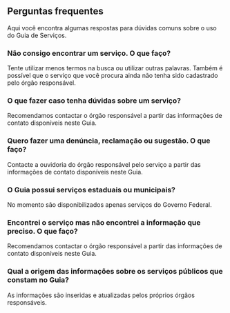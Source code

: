 Perguntas frequentes
---

Aqui você encontra algumas respostas para dúvidas comuns sobre o uso do Guia de Serviços.


### Não consigo encontrar um serviço. O que faço?
Tente utilizar menos termos na busca ou utilizar outras palavras. Também é possível que o serviço que você procura ainda não tenha sido cadastrado pelo órgão responsável.


### O que fazer caso tenha dúvidas sobre um serviço?
Recomendamos contactar o órgão responsável a partir das informações de contato disponíveis neste Guia.

### Quero fazer uma denúncia, reclamação ou sugestão. O que faço?
Contacte a ouvidoria do órgão responsável pelo serviço a partir das informações de contato disponíveis neste Guia.

### O Guia possui serviços estaduais ou municipais?
No momento são disponibilizados apenas serviços do Governo Federal.

### Encontrei o serviço mas não encontrei a informação que preciso. O que faço?
Recomendamos contactar o órgão responsável a partir das informações de contato disponíveis neste Guia.

### Qual a origem das informações sobre os serviços públicos que constam no Guia?
As informações são inseridas e atualizadas pelos próprios órgãos responsáveis.
